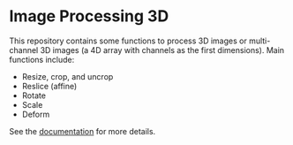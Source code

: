 # Image Processing 3D

This repository contains some functions to process 3D images or multi-channel 3D images (a 4D array with channels as the first dimensions). Main functions include:

* Resize, crop, and uncrop
* Reslice (affine)
* Rotate
* Scale
* Deform

See the [documentation](https://shan-utils.gitlab.io/improc3d) for more details.
